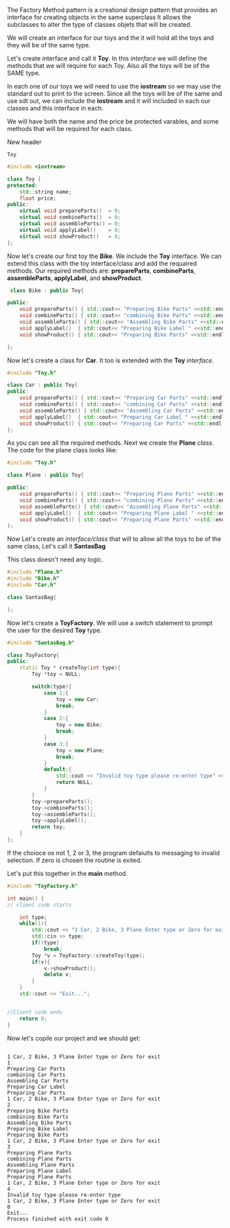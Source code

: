 The Factory Method pattern is a creational design pattern that provides an interface for creating objects in the same superclass It allows the subclasses to alter the type of classes objets that will be created.

We will create an interface for our toys and the it will hold all the toys and they will be of the same type.

Let's create interface and call it **Toy**. In this *interface* we will define the methods that we will require for each Toy. Also all the toys will be of the SAME type.

In each one of our toys we will need to use the **iostream** so we may use the standard out to print to the screen. Since all the toys will be of the same and use sdt out, 
we can include the **iostream** and it will included in each our classes and this interface in each.

We will have both the name and the price be protected varables, and some methods that will be required for each class.

New header 
```
Toy
```



```cpp
#include <iostream>

class Toy {
protected:
    std::string name;
    float price;
public:
    virtual void prepareParts()  = 0;
    virtual void combineParts()  = 0;
    virtual void assembleParts() = 0;
    virtual void applyLabel()    = 0;
    virtual void showProduct()   = 0;
};
```
Now let's create our first toy the **Bike**. We include the **Toy** interface.
We can extend this class with the toy interface/class and add the requaired methods.
Our required methods are: **prepareParts**, **combineParts**, **assembleParts**, **applyLabel**, and **showProduct**.
 
```cpp
 class Bike : public Toy{

public:
    void prepareParts() { std::cout<< "Preparing Bike Parts" <<std::endl; };
    void combineParts() { std::cout<< "combining Bike Parts" <<std::endl; };
    void assembleParts() { std::cout<< "Assembling Bike Parts" <<std::endl; };
    void applyLabel()  { std::cout<< "Preparing Bike Label " <<std::endl; name = "Applying Bike Label"; price = 10; };
    void showProduct() { std::cout<< "Preparing Bike Parts" <<std::endl; };

};

```

Now let's create a class for **Car**. It too is extended with the **Toy** *interface*.

```cpp
#include "Toy.h"

class Car : public Toy{
public:
    void prepareParts() { std::cout<< "Preparing Car Parts" <<std::endl; };
    void combineParts() { std::cout<< "combining Car Parts" <<std::endl; };
    void assembleParts() { std::cout<< "Assembling Car Parts" <<std::endl; };
    void applyLabel()  { std::cout<< "Preparing Car Label " <<std::endl; name = "Applying Car Label"; price = 10; };
    void showProduct() { std::cout<< "Preparing Car Parts" <<std::endl; };
};
```

As you can see all the required methods. Next we create the **Plane** *class*. The code for the plane class looks like:

```cpp
#include "Toy.h"

class Plane : public Toy{

public:
    void prepareParts() { std::cout<< "Preparing Plane Parts" <<std::endl; };
    void combineParts() { std::cout<< "combining Plane Parts" <<std::endl; };
    void assembleParts() { std::cout<< "Assembling Plane Parts" <<std::endl; };
    void applyLabel()  { std::cout<< "Preparing Plane Label " <<std::endl; name = "Applying Plane Label"; price = 10; };
    void showProduct() { std::cout<< "Preparing Plane Parts" <<std::endl; };
};

```

Now Let's create an *interface/class*  that will to allow all the toys to be of the same class, Let's call it **SantasBag**

This class doesn't need any logic.

```cpp
#include "Plane.h"
#include "Bike.h"
#include "Car.h"

class SantasBag{

};

```

Now let's create a **ToyFactory**. We will use a *switch* statement to prompt the user for the desired **Toy** type.


```cpp
#include "SantasBag.h"

class ToyFactory{
public:
    static Toy * createToy(int type){
        Toy *toy = NULL;

        switch(type){
            case 1:{
                toy = new Car;
                break;
            }
            case 2:{
                toy = new Bike;
                break;
            }
            case 3:{
                toy = new Plane;
                break;
            }
            default:{
                std::cout << "Invalid toy type please re-enter type" << std::endl;
                return NULL;
            }
        }
        toy->prepareParts();
        toy->combineParts();
        toy->assembleParts();
        toy->applyLabel();
        return toy;
    }
};
```



If the choioce os not 1, 2 or 3, the program defaiults to messaging to invalid selection. If zero is chosen the routine is exited.

Let's put this together in the **main** method.

```cpp 
#include "ToyFactory.h"

int main() {
// client code starts

    int type;
    while(1){
        std::cout << "1 Car, 2 Bike, 3 Plane Enter type or Zero for exit" << std::endl;
        std::cin >> type;
        if(!type)
            break;
        Toy *v = ToyFactory::createToy(type);
        if(v){
            v->showProduct();
            delete v;
        }
    }
    std::cout << "Exit...";


//Client code ends
    return 0;
}

```

Now let's copile our project and we should get:

```run

1 Car, 2 Bike, 3 Plane Enter type or Zero for exit
1
Preparing Car Parts
combining Car Parts
Assembling Car Parts
Preparing Car Label 
Preparing Car Parts
1 Car, 2 Bike, 3 Plane Enter type or Zero for exit
2
Preparing Bike Parts
combining Bike Parts
Assembling Bike Parts
Preparing Bike Label 
Preparing Bike Parts
1 Car, 2 Bike, 3 Plane Enter type or Zero for exit
3
Preparing Plane Parts
combining Plane Parts
Assembling Plane Parts
Preparing Plane Label 
Preparing Plane Parts
1 Car, 2 Bike, 3 Plane Enter type or Zero for exit
4
Invalid toy type please re-enter type
1 Car, 2 Bike, 3 Plane Enter type or Zero for exit
0
Exit...
Process finished with exit code 0

```
